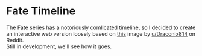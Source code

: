 # Fate Timeline
The Fate series has a notoriously comlicated timeline, so I decided to create an interactive web version loosely based on [this](https://i.redd.it/6fz5fzz6sfv11.png) image by [u/Draconix814](https://www.reddit.com/user/Draconix814/) on Reddit.  
Still in development, we'll see how it goes.